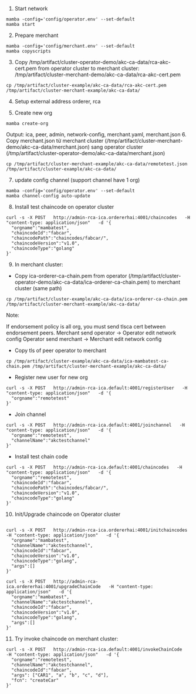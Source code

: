1. Start network
```
mamba -config='config/operator.env' --set-default
mamba start
```

2. Prepare merchant
```
mamba -config='config/merchant.env' --set-default
mamba copyscripts
```

3. Copy /tmp/artifact/cluster-operator-demo/akc-ca-data/rca-akc-cert.pem from operator cluster to merchant cluster: /tmp/artifact/cluster-merchant-demo/akc-ca-data/rca-akc-cert.pem
```
cp /tmp/artifact/cluster-example/akc-ca-data/rca-akc-cert.pem /tmp/artifact/cluster-merchant-example/akc-ca-data/
```

4. Setup external address orderer, rca

5. Create new org
```
mamba create-org
```
Output: ica, peer, admin, network-config, merchant.yaml, merchant.json
6. Copy merchant.json từ merchant cluster (/tmp/artifact/cluster-merchant-demo/akc-ca-data/merchant.json) sang operator cluster (/tmp/artifact/cluster-operator-demo/akc-ca-data/merchant.json)

```
cp /tmp/artifact/cluster-merchant-example/akc-ca-data/remotetest.json /tmp/artifact/cluster-example/akc-ca-data/
```
7. update config channel (support channel have 1 org)

```
mamba -config='config/operator.env' --set-default
mamba channel-config auto-update
```

8. Install test chaincode on operator cluster
```
curl -s -X POST   http://admin-rca-ica.ordererhai:4001/chaincodes   -H "content-type: application/json"   -d '{
  "orgname":"mambatest",
  "chaincodeId":"fabcar",
  "chaincodePath":"chaincodes/fabcar/",
  "chaincodeVersion":"v1.0",
  "chaincodeType":"golang"
}'
```

9. In merchant cluster:

- Copy ica-orderer-ca-chain.pem from operator (/tmp/artifact/cluster-operator-demo/akc-ca-data/ica-orderer-ca-chain.pem) to merchant cluster (same path)
```
cp /tmp/artifact/cluster-example/akc-ca-data/ica-orderer-ca-chain.pem /tmp/artifact/cluster-merchant-example/akc-ca-data/
```

Note:

If endorsement policy is all org, you must send tlsca cert between endorsement peers.
  Merchant send operator -> Operator edit network config
  Operator send merchant -> Merchant edit network config


- Copy tls of peer operator to merchant
```
cp /tmp/artifact/cluster-example/akc-ca-data/ica-mambatest-ca-chain.pem /tmp/artifact/cluster-merchant-example/akc-ca-data/
```

- Register new user for new org
```
curl -s -X POST   http://admin-rca-ica.default:4001/registerUser   -H "content-type: application/json"   -d '{
  "orgname":"remotetest"
}'
```

- Join channel
```
curl -s -X POST   http://admin-rca-ica.default:4001/joinchannel   -H "content-type: application/json"   -d '{
  "orgname":"remotetest",
  "channelName":"akctestchannel"
}'
```

- Install test chain code
```
curl -s -X POST   http://admin-rca-ica.default:4001/chaincodes   -H "content-type: application/json"   -d '{
  "orgname":"remotetest",
  "chaincodeId":"fabcar",
  "chaincodePath":"chaincodes/fabcar/",
  "chaincodeVersion":"v1.0",
  "chaincodeType":"golang"
}'
```



10. Init/Upgrade chaincode on Operator cluster
```

curl -s -X POST   http://admin-rca-ica.ordererhai:4001/initchaincodes   -H "content-type: application/json"   -d '{
  "orgname":"mambatest",
  "channelName":"akctestchannel",
  "chaincodeId":"fabcar",
  "chaincodeVersion":"v1.0",
  "chaincodeType":"golang",
  "args":[]
}'

curl -s -X POST   http://admin-rca-ica.ordererhai:4001/upgradeChainCode   -H "content-type: application/json"   -d '{
  "orgname":"mambatest",
  "channelName":"akctestchannel",
  "chaincodeId":"fabcar",
  "chaincodeVersion":"v1.0",
  "chaincodeType":"golang",
  "args":[]
}'
```

11. Try invoke chaincode on merchant cluster:
```
curl -s -X POST   http://admin-rca-ica.default:4001/invokeChainCode   -H "content-type: application/json"   -d '{
  "orgname":"remotetest",
  "channelName":"akctestchannel",
  "chaincodeId":"fabcar",
  "args": ["CAR1", "a", "b", "c", "d"],
  "fcn": "createCar"
}'
```